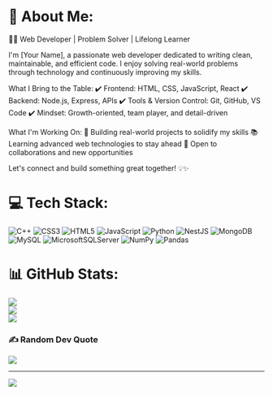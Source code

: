 # 💫 About Me:
👨‍💻 Web Developer | Problem Solver | Lifelong Learner

I'm [Your Name], a passionate web developer dedicated to writing clean, maintainable, and efficient code. I enjoy solving real-world problems through technology and continuously improving my skills.

What I Bring to the Table:
✔️ Frontend: HTML, CSS, JavaScript, React
✔️ Backend: Node.js, Express, APIs
✔️ Tools & Version Control: Git, GitHub, VS Code
✔️ Mindset: Growth-oriented, team player, and detail-driven

What I'm Working On:
🚀 Building real-world projects to solidify my skills
📚 Learning advanced web technologies to stay ahead
🤝 Open to collaborations and new opportunities

Let's connect and build something great together! 💡✨


# 💻 Tech Stack:
![C++](https://img.shields.io/badge/c++-%2300599C.svg?style=for-the-badge&logo=c%2B%2B&logoColor=white) ![CSS3](https://img.shields.io/badge/css3-%231572B6.svg?style=for-the-badge&logo=css3&logoColor=white) ![HTML5](https://img.shields.io/badge/html5-%23E34F26.svg?style=for-the-badge&logo=html5&logoColor=white) ![JavaScript](https://img.shields.io/badge/javascript-%23323330.svg?style=for-the-badge&logo=javascript&logoColor=%23F7DF1E) ![Python](https://img.shields.io/badge/python-3670A0?style=for-the-badge&logo=python&logoColor=ffdd54) ![NestJS](https://img.shields.io/badge/nestjs-%23E0234E.svg?style=for-the-badge&logo=nestjs&logoColor=white) ![MongoDB](https://img.shields.io/badge/MongoDB-%234ea94b.svg?style=for-the-badge&logo=mongodb&logoColor=white) ![MySQL](https://img.shields.io/badge/mysql-4479A1.svg?style=for-the-badge&logo=mysql&logoColor=white) ![MicrosoftSQLServer](https://img.shields.io/badge/Microsoft%20SQL%20Server-CC2927?style=for-the-badge&logo=microsoft%20sql%20server&logoColor=white) ![NumPy](https://img.shields.io/badge/numpy-%23013243.svg?style=for-the-badge&logo=numpy&logoColor=white) ![Pandas](https://img.shields.io/badge/pandas-%23150458.svg?style=for-the-badge&logo=pandas&logoColor=white)
# 📊 GitHub Stats:
![](https://github-readme-stats.vercel.app/api?username=mohitwagishorg&theme=dark&hide_border=false&include_all_commits=false&count_private=true)<br/>
![](https://github-readme-streak-stats.herokuapp.com/?user=mohitwagishorg&theme=dark&hide_border=false)<br/>
![](https://github-readme-stats.vercel.app/api/top-langs/?username=mohitwagishorg&theme=dark&hide_border=false&include_all_commits=false&count_private=true&layout=compact)

### ✍️ Random Dev Quote
![](https://quotes-github-readme.vercel.app/api?type=horizontal&theme=radical)

---
[![](https://visitcount.itsvg.in/api?id=mohitwagishorg&icon=0&color=0)](https://visitcount.itsvg.in)

<!-- Proudly created with GPRM ( https://gprm.itsvg.in ) -->
